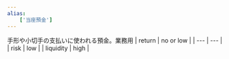 ```yaml
---
alias:
    ['当座預金']
---
```

手形や小切手の支払いに使われる預金。業務用
| return | no or low |
| --- | --- |
| risk | low |
| liquidity | high |